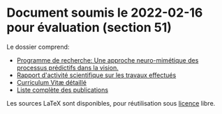 # Document soumis le 2022-02-16 pour évaluation (section 51)

Le dossier comprend:

* [Programme de recherche: Une approche neuro-mimétique des processus prédictifs dans la vision.](perrinet22cnrs.pdf)
* [Rapport d'activité scientifique sur les travaux effectués](perrinet22cnrs_done.pdf)
* [Curriculum Vitæ détaillé](perrinet22cnrs_cv.pdf)
* [Liste complète des publications](perrinet22cnrs_publications.pdf)

Les sources LaTeX sont disponibles, pour réutilisation sous [licence](LICENSE) libre.
